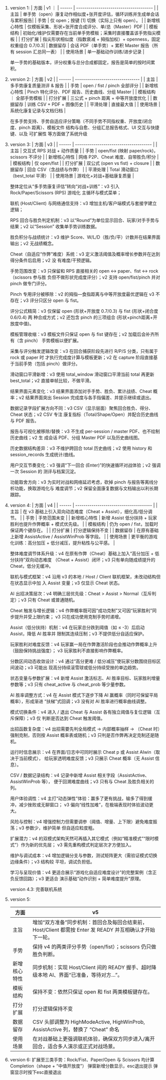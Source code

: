 
1.  version 1: 
    | 方面        | v1                                                         ｜
    | ------     | --------------------------------------                      | 
    | 主旨        | 单手势（open）康复动作相似度+张开度评估，循环训练并生成单会话与累积报告| 
    | 手势        | 仅 open；按键 [1] 切换（实际上只有 open）。                      | 
    | 新增核心特性 | 仅模板采集、形状+张开度合成评分、单/总（Master）PDF                | 
    | 模板结构    | 初始化/维护仅需要存在当前单手势模板；采集时直接覆盖该手势指尖模板      | 
    | 打分扩展    | 指尖形状相似度（指数衰减 + 拇指加权）+ openness，固定权重组合 0.7/0.3| 
    | 数据留存    | 会话 PDF（单手势）+ 累积 Master 报告（所有 session 汇总同一表）    | 
    | 使用场景    | 单一基础动作训练/进步记录                                       | 

    单一手势的基础版本，评分权重与总分合成都固定，报告是简单的按时间累积。


2.  version 2: 
    | 方面        | v2                                         |
    | ------     | --------------------------------           |
    | 主旨        | 多手势康复质量测评 & 报告                      |
    | 手势        | open / fist / pinch 全部评分                |
    | 新增核心特性 | Pinch 特化评分、PDF 报告、历史曲线、分组 Master |
    | 模板结构    ｜ 全部手势模板                                 |
    | 打分扩展    | 三公式 + pinch 距离 + 中等开放度优化           |
    | 数据留存    | 训练 CSV + PDF + 图像历史                    |
    | 平滑处理    | 直接最大值                                  |
    | 使用场景    | 系统化康复记录与文档归档                       |

    在多手势支持、手势自适应评分策略（不同手势不同指权重、开放度/闭合度、pinch 距离）、模板文件
    结构与自愈、分组汇总报告格式、UI 交互与快捷键、以及 可扩展性 等方面做了系统升级

3.  version 3: 
    | 方面        | v3                                           |
    | ------     | --------------------------------------        | 
    | 主旨        | 交互式 RPS 对战 + 动作质量                      | 
    | 手势        | open/fist (映射 paper/rock)，scissors 不评分   | 
    | 新增核心特性 | 网络 P2P、Cheat 难度、自带胜负/积分              | 
    | 模板结构    | 仅 open/fist                                  | 
    | 打分扩展    | 双公式 (open vs fist) + closure                | 
    | 数据留存    | 回合 CSV（含战绩与作弊）                         | 
    | 平滑处理    | Total 滑动窗口（best\_total 平滑）               | 
    | 使用场景    | 游戏化+对战+基础康复质量                          | 

    整体定位从“多手势康复评估”转向“对战+训练”：v3 引入 Rock/Paper/Scissors (RPS) 游戏化
    主循环与模式菜单；
 
    联机 (Host/Client) 与网络通信支持：v3 增加主机/客户端模式与套接字建立逻辑；

    RPS 回合与胜负判定机制：v3 以“Round”为单位显示回合、玩家/对手手势与结果；v2 以“Session”
    收集单手势训练数据。
    
    胜负积分与战绩统计：v3 维护 Score、W/L/D（胜/负/平）计数并在结果界面输出；v2 无战绩概念。

    Cheat（自适应“作弊”难度）系统：v3 定义激活阈值及概率增长参数并在达到得分条件后启用；v2 没
    有难度/干预逻辑。
    
    手势范围改变：v3 只保留和 RPS 直接相关的 open ↔ paper、fist ↔ rock（scissors 参与胜
    负但不做形状完成度评分）；v2 支持 open/fist/pinch 并对 pinch 做专门评分。

    Pinch 专用评分被移除：v2 的拇指—食指距离与中等开放度最优逻辑在 v3 不存在；v3 评分只区分 
    open 与 fist。

    评分公式精简：v3 仅保留 open (形状+开放度 0.7/0.3) 与 fist (形状+闭合度 0.6/0.4) 两
    种合成方式；v2 还包含 pinch 的三项组合 (形状+pinch距离+开放度中值)。

    模板管理收缩：v3 模板文件只保证 open 与 fist 键存在；v2 加载后会补齐所有（含 pinch）
    手势模板以便扩展。
    
    采集与评分触发逻辑改变：v3 在回合捕获阶段先进行 R/P/S 分类，只有属于 rock 或 paper 时
    才执行完成度计算与模板更新；v2 在 capture 阶段直接基于当前手势（包括 pinch）做评分。
    
    滑动窗口平滑新增：v3 使用 total_window 滑动窗口平滑当前 total 再更新 best_total；v2 
    直接单帧比较，不做平滑。

    结果界面元素变化：v3 结果界面添加对手手势、胜负、累计战绩、Cheat 概率；v2 结果界面突出 
    Session 完成度与各手指偏差、并提示继续或退出。

    数据记录字段扩展方向不同：v3 CSV（显示层面）聚焦回合胜负、得分、Cheat 状态；v2 CSV 专注
    康复指标（Total/Shape/Open）并配合历史曲线与 PDF 报告。

    报告与可视化被移除/替换：v3 不生成 per-session / master PDF、也不绘制历史曲线；v2 生
    成会话 PDF、分组 Master PDF 以及历史曲线图。

    历史数据结构差异：v3 不维护跨回合 total 历史曲线；v2 使用 history 和 session_records 
    生成统计/曲线。

    用户交互节奏变化：v3 强调“下一回合 (Enter)”的快速循环对战体验；v2 强调一次 Session 的
    测评与档案沉淀。

    功能取舍方向：v3 为实时对战和网络延迟考虑，砍掉 pinch 与报告等离线分析功能，换取游戏化与
    难度调节；v2 保留全面康复数据与文档输出以利长期跟踪。



4.  version 4:
    | 方面        | v4                                                        |
    | ------     | --------------------------------------                    | 
    | 主旨        | 在 v3 基础上引入双向动态难度（Cheat + Assist），细化高/低分调节。 | 
    | 手势        | 手势范围未变                                                | 
    | 新增核心特性 | 新增 Assist 低分扶持 + 玩家胜利也提升作弊概率 + 模式优先级。      | 
    | 模板结构    | 仍为 open / fist，加载时保证两个键存在。                        | 
    | 打分扩展    | 打分逻辑保持不变                                              | 
    | 数据留存    | 在原有基础上新增 AssistActive / AssistWinProb 等字段。         | 
    | 使用场景    | 更平衡的游戏化训练：高分加压 + 低分减压，提升粘性与公平感。         | 

    整体难度调节体系升级：v4 在原有作弊（Cheat）基础上加入“高分加压 + 低分扶持”双向动态难度
    （Cheat + Assist）闭环；v3 只有单向随成绩提升的 Cheat，低分无缓冲。

    联机与模式框架：v4 沿用 v3 的本地 / Host / Client 联机框架，未改动结构但在状态显示中加
    入 Assist 变量；v3 仅显示 Cheat 状态。

    AI 出招决策层次：v4 明确三层优先级：Cheat > Assist > Normal（互斥判定）；v3 只有 
    Cheat 或普通随机。

    Cheat 触发与增长逻辑：v4 作弊概率既可因“成功克制”又可因“玩家胜利”同步提升并受上限约束；
    v3 只在成功使用克制手势时递增。

    Assist（低分扶持）机制：v4 在玩家总分跌到阈值（如 ≤ -3）后启动 Assist，降低 AI 胜率并
    限制其连续压制；v3 不提供低分自适应保护。

    玩家胜利对难度反馈：v4 玩家赢一局在作弊激活阶段也会推动作弊概率上升（鼓励保持挑战强度）；
    v3 玩家胜利不直接影响作弊概率。

    分数区间动态收敛设计：v4 通过“高分更难 / 低分减压”使玩家分数围绕目标区间波动；v3 可能出
    现高分持续滚雪球或低分持续受挫的单边趋势。

    状态变量与参数扩展：v4 新增 Assist 激活标志、AI 胜率目标、玩家胜利增量参数等；v3 只有 
    cheat_active 与 cheat_prob 等少量参数。

    AI 胜率调整方式：v4 在 Assist 模式下逐步下降 AI 赢概率（同时可保留平局概率），形成渐进
    “扶梯”式回调；v3 没有对 AI 胜率进行概率曲线调整。

    模式切换条件：v4 进入 / 退出 Cheat 与 Assist 各有独立阈值与复位逻辑（互斥保障）；v3 仅
    判断是否达到 Cheat 触发阈值。

    出招函数复杂度：v4 出招需要先判全局模式 → 内部概率抽样 → （Cheat 时）强制克制，否则按
     Assist 概率表或随机；v3 只判是否作弊再决定克制还是随机。

    运行时信息展示：v4 在界面/日志中可同时展示 Cheat p 或 Assist AIwin（取决于当前模式），
    给玩家透明难度反馈；v3 只展示 Cheat 概率（无 Assist 信息）。

    CSV / 数据记录结构：v4 记录中新增 Assist 相关字段（AssistActive、AssistWinProb 等），
    便于回溯难度曲线；v3 只有与 Cheat 及胜负相关的列。

    用户体验调性：v4 主打“动态弹性”体验：赢多了更有挑战，输多了得到缓冲，减少挫败或无聊窗口；
    v3 偏向“线性加难”，在极端表现时体验波动更大。

    风险与控制：v4 增强控制力但需要调参（阈值、增量、上下限）避免难度振荡；v3 参数少，维护简单
    但自适应粒度粗。

    扩展潜力：v4 的双模式架构天然可再插入其它模式（例如“精准模式”“限时模式”）作为新的优先层；
    v3 需先重构模式判定层次才方便加入。

    维护与调试成本：v4 增加逻辑分支与参数，测试矩阵更大（需验证模式切换边缘条件）；v3 结构较
    平坦，调试负担低。

    学习与呈现价值：v4 更适合展示“游戏化自适应难度设计”的完整案例（含正负反馈回路）；v3 更适合
    演示基础“动作识别 + 简单难度提升”原理。
    
    version 4.3: 完善联机系统

5.  version 5: 

    | 方面        | v5                                                                                         |
    | ------     | --------------------------------------                                                     | 
    | 主旨        | 增加“双方准备”同步机制：首回合及每回合结束前，Host/Client 都需按 Enter 发 READY 并互相确认才开始下一轮。| 
    | 手势        | 保持 v4 的两类评分手势（open/fist）；scissors 仍只做胜负判断。                                     | 
    | 新增核心特性 | 同步机制：实现 Host/Client 间的 READY 握手、超时降级本地 AI、界面“已准备，等待对方…”。                | 
    | 模板结构    | 保持不变：依然只保证 open 和 fist 两类模板键存在。                                                | 
    | 打分扩展    | 打分逻辑保持不变                                                                              | 
    | 数据留存    | CSV 头部调整为 HighModeActive, HighWinProb, AssistActive 列，替换了 “Cheat” 命名                | 
    | 使用场景    | 在对战基础上更强调联机体验，确保双方同步进入/离开回合，适合多人演示或正式对战场景。                       | 


6.  version 6: 
    扩展至三类手势：Rock/Fist、Paper/Open 与 Scissors 均计算 Completion（shape + “中值开放度”）
    弹窗新增分数显示，esc退出提示
    弹窗显示时按下esc直接退出

